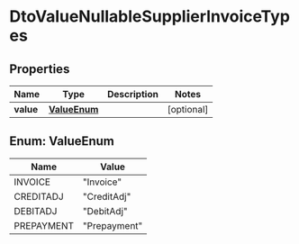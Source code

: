 
# DtoValueNullableSupplierInvoiceTypes

## Properties
Name | Type | Description | Notes
------------ | ------------- | ------------- | -------------
**value** | [**ValueEnum**](#ValueEnum) |  |  [optional]


<a name="ValueEnum"></a>
## Enum: ValueEnum
Name | Value
---- | -----
INVOICE | &quot;Invoice&quot;
CREDITADJ | &quot;CreditAdj&quot;
DEBITADJ | &quot;DebitAdj&quot;
PREPAYMENT | &quot;Prepayment&quot;



